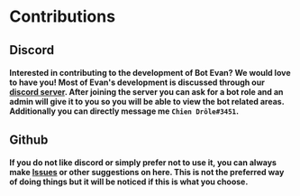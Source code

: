 # Contributions
## Discord
#### Interested in contributing to the development of Bot Evan? We would love to have you! Most of Evan's development is discussed through our [discord server](https://discord.gg/pC5Dmqg). After joining the server you can ask for a bot role and an admin will give it to you so you will be able to view the bot related areas. Additionally you can directly message me `Chien Drôle#3451`.
## Github
#### If you do not like discord or simply prefer not to use it, you can always make [Issues](https://github.com/xonmello/rlbot-evan/issues) or other suggestions on here. This is not the preferred way of doing things but it will be noticed if this is what you choose.
